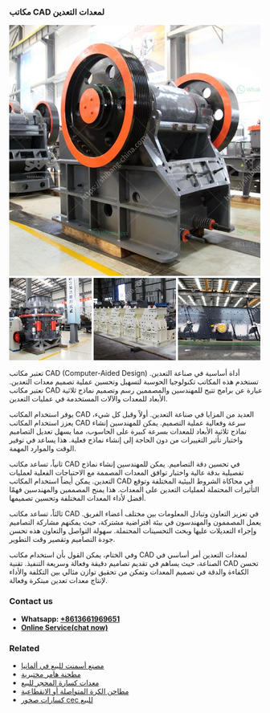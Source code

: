 <h3>مكاتب CAD لمعدات التعدين</h3><img src='1701854301.jpg' alt=''><p>تعتبر مكاتب CAD (Computer-Aided Design) أداة أساسية في صناعة التعدين. تستخدم هذه المكاتب تكنولوجيا الحوسبة لتسهيل وتحسين عملية تصميم معدات التعدين. تعتبر مكاتب CAD عبارة عن برامج تتيح للمهندسين والمصممين رسم وتصميم نماذج ثلاثية الأبعاد للمعدات والآلات المستخدمة في عمليات التعدين.</p><p>يوفر استخدام المكاتب CAD العديد من المزايا في صناعة التعدين. أولاً وقبل كل شيء، يعزز استخدام المكاتب CAD سرعة وفعالية عملية التصميم. يمكن للمهندسين إنشاء نماذج ثلاثية الأبعاد للمعدات بسرعة كبيرة على الحاسوب، مما يسهل تعديل التصاميم واختبار تأثير التغييرات من دون الحاجة إلى إنشاء نماذج فعلية. هذا يساعد في توفير الوقت والموارد المهمة.</p><p>ثانياً، تساعد مكاتب CAD في تحسين دقة التصاميم. يمكن للمهندسين إنشاء نماذج تفصيلية بدقة عالية واختبار توافق المعدات المصممة مع الاحتياجات الفعلية لعمليات التعدين. يمكن أيضاً استخدام المكاتب CAD في محاكاة الشروط البيئية المختلفة وتوقع التأثيرات المحتملة لعمليات التعدين على المعدات. هذا يمنح المصممين والمهندسين فهمًا أفضل لأداء المعدات المختلفة وتحسين تصميمها.</p><p>ثالثاً، تساعد مكاتب CAD في تعزيز التعاون وتبادل المعلومات بين مختلف أعضاء الفريق. يعمل المصممون والمهندسون في بيئة افتراضية مشتركة، حيث يمكنهم مشاركة التصاميم وإجراء التعديلات عليها وبحث التحسينات المحتملة. سهولة التواصل والتعاون هذه تحسن جودة التصاميم وتقصير وقت التطوير.</p><p>وفي الختام، يمكن القول بأن استخدام مكاتب CAD لمعدات التعدين أمر أساسي في الصناعة، حيث يساهم في تقديم تصاميم دقيقة وفعالة وسريعة التنفيذ. تقنية CAD تحسن الكفاءة والدقة في تصميم المعدات وتمكن من تحقيق توازن مثالي بين التكلفة والأداء لإنتاج معدات تعدين مبتكرة وفعالة.</p><h3>Contact us</h3><ul><li><strong>Whatsapp:&nbsp;<a href="https://wa.me/8613661969651">+8613661969651</a></strong></li><li><a href="https://swt.shibang-china.com/?git&amp;zhl&amp;مكاتب CAD لمعدات التعدين"><strong>Online Service(chat now)</strong></a></li></ul><h3>Related</h3><ul><li><a href='مصنع أسمنت للبيع في ألمانيا.md'>مصنع أسمنت للبيع في ألمانيا</a></li><li><a href='مطحنة هامر مختبرية.md'>مطحنة هامر مختبرية</a></li><li><a href='معدات كسارة المحجر للبيع.md'>معدات كسارة المحجر للبيع</a></li><li><a href='مطاحن الكرة المتواصلة أو الانقطاعية.md'>مطاحن الكرة المتواصلة أو الانقطاعية</a></li><li><a href='كسارات صخور cec للبيع.md'>كسارات صخور cec للبيع</a></li></ul>